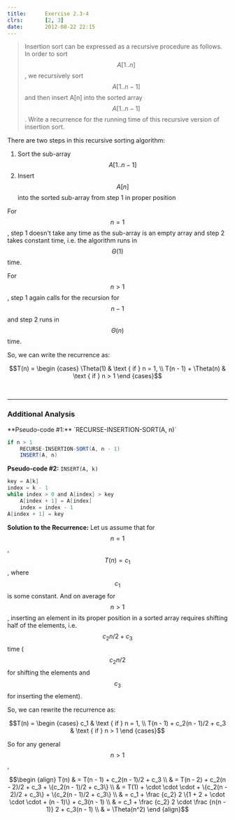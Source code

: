 ```yaml
---
title:      Exercise 2.3-4
clrs:       [2, 3]
date:       2012-08-22 22:15
---
```


>Insertion sort can be expressed as a recursive procedure as follows. In order to sort $$A[1 . . n]$$, we recursively sort $$A[1 . . n−1]$$ and then insert A[n] into the sorted array $$A[1 . . n − 1]$$. Write a recurrence for the running time of this recursive version of insertion sort.

There are two steps in this recursive sorting algorithm:

1. Sort the sub-array $$A[1 .. n - 1]$$
2. Insert $$A[n]$$ into the sorted sub-array from step 1 in proper position

For $$n = 1$$, step 1 doesn't take any time as the sub-array is an empty array and step 2 takes constant time, i.e. the algorithm runs in $$\Theta(1)$$ time.

For $$n > 1$$, step 1 again calls for the recursion for $$n - 1$$ and step 2 runs in $$\Theta(n)$$ time.

So, we can write the recurrence as:

$$T(n) = \begin {cases}
    \Theta(1)               & \text { if } n = 1, \\
    T(n - 1) + \Theta(n)    & \text { if } n > 1
\end {cases}$$

<br/>
<hr/>
<div class="text-center"><h3>Additional Analysis</h3></div>
**Pseudo-code #1:** `RECURSE-INSERTION-SORT(A, n)`

```java
if n > 1
    RECURSE-INSERTION-SORT(A, n - 1)
    INSERT(A, n)
```

**Pseudo-code #2:** `INSERT(A, k)`

```java
key = A[k]
index = k - 1
while index > 0 and A[index] > key
    A[index + 1] = A[index]
    index = index - 1
A[index + 1] = key
```

**Solution to the Recurrence:** Let us assume that for $$n = 1$$, $$T(n) = c_1$$, where $$c_1$$ is some constant. And on average for $$n > 1$$, inserting an element in its proper position in a sorted array requires shifting half of the elements, i.e. $$c_2n/2 + c_3$$ time ($$c_2n/2$$ for shifting the elements and $$c_3$$ for inserting the element).

So, we can rewrite the recurrence as:

$$T(n) = \begin {cases}
    c_1                        & \text { if } n = 1, \\
    T(n - 1) + c_2(n - 1)/2 + c_3    & \text { if } n > 1
\end {cases}$$

So for any general $$n > 1$$,

$$\begin {align}
T(n) & = T(n - 1) + c_2(n - 1)/2 + c_3 \\
     & = T(n - 2) + c_2(n - 2)/2 + c_3 + \{c_2(n - 1)/2 + c_3\} \\
     & = T(1) + \cdot \cdot \cdot + \{c_2(n - 2)/2 + c_3\} + \{c_2(n - 1)/2 + c_3\} \\
     & = c_1 + \frac {c_2} 2 \{1 + 2 + \cdot \cdot \cdot + (n - 1)\} + c_3(n - 1) \\
     & = c_1 + \frac {c_2} 2 \cdot \frac {n(n - 1)} 2 + c_3(n - 1) \\
     & = \Theta(n^2)
\end {align}$$